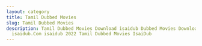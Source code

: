 ```yaml
---
layout: category
title: Tamil Dubbed Movies
slug: Tamil Dubbed Movies
description: Tamil Dubbed Movies Download isaidub Dubbed Movies Download
  isaidub.Com isaidub 2022 Tamil Dubbed Movies IsaiDub
---
```

